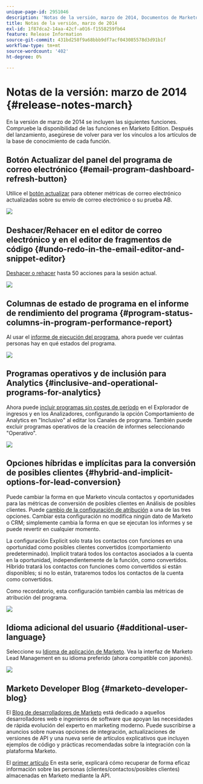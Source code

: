 ```yaml
---
unique-page-id: 2951046
description: 'Notas de la versión, marzo de 2014, Documentos de Marketo: documentación del producto'
title: Notas de la versión, marzo de 2014
exl-id: 1f87dca2-14aa-42cf-a016-f1558259fb64
feature: Release Information
source-git-commit: 431bd258f9a68bbb9df7acf043085578d3d91b1f
workflow-type: tm+mt
source-wordcount: '402'
ht-degree: 0%

---
```


# Notas de la versión: marzo de 2014 {#release-notes-march}

En la versión de marzo de 2014 se incluyen las siguientes funciones. Compruebe la disponibilidad de las funciones en Marketo Edition. Después del lanzamiento, asegúrese de volver para ver los vínculos a los artículos de la base de conocimiento de cada función.

## Botón Actualizar del panel del programa de correo electrónico {#email-program-dashboard-refresh-button}

Utilice el [botón actualizar](/help/marketo/product-docs/email-marketing/email-programs/email-program-data/use-the-email-program-dashboard.md) para obtener métricas de correo electrónico actualizadas sobre su envío de correo electrónico o su prueba AB.

![](assets/image2014-9-22-11-3a35-3a15.png)

## Deshacer/Rehacer en el editor de correo electrónico y en el editor de fragmentos de código {#undo-redo-in-the-email-editor-and-snippet-editor}

[Deshacer o rehacer](/help/marketo/product-docs/email-marketing/general/email-editor-2/edit-elements-in-an-email.md) hasta 50 acciones para la sesión actual.

![](assets/image2014-9-22-11-3a35-3a40.png)

## Columnas de estado de programa en el informe de rendimiento del programa {#program-status-columns-in-program-performance-report}

Al usar el [informe de ejecución del programa](/help/marketo/product-docs/core-marketo-concepts/programs/program-performance-report/add-program-status-columns-to-a-program-report.md), ahora puede ver cuántas personas hay en qué estados del programa.

![](assets/image2014-9-22-11-3a36-3a13.png)

## Programas operativos y de inclusión para Analytics {#inclusive-and-operational-programs-for-analytics}

Ahora puede [incluir programas sin costes de período](/help/marketo/product-docs/reporting/revenue-cycle-analytics/program-analytics/make-a-program-without-a-period-cost-available-in-revenue-explorer-and-analyzers.md) en el Explorador de ingresos y en los Analizadores, configurando la opción Comportamiento de Analytics en &quot;Inclusivo&quot; al editar los Canales de programa. También puede excluir programas operativos de la creación de informes seleccionando &quot;Operativo&quot;.

![](assets/image2014-9-22-11-3a36-3a32.png)

## Opciones híbridas e implícitas para la conversión de posibles clientes {#hybrid-and-implicit-options-for-lead-conversion}

Puede cambiar la forma en que Marketo vincula contactos y oportunidades para las métricas de conversión de posibles clientes en Análisis de posibles clientes. Puede [cambio de la configuración de atribución](/help/marketo/product-docs/administration/settings/change-attribution-settings-for-analytics.md) a una de las tres opciones. Cambiar esta configuración no modifica ningún dato de Marketo o CRM; simplemente cambia la forma en que se ejecutan los informes y se puede revertir en cualquier momento.

La configuración Explicit solo trata los contactos con funciones en una oportunidad como posibles clientes convertidos (comportamiento predeterminado). Implicit tratará todos los contactos asociados a la cuenta en la oportunidad, independientemente de la función, como convertidos. Híbrido tratará los contactos con funciones como convertidos si están disponibles; si no lo están, trataremos todos los contactos de la cuenta como convertidos.

Como recordatorio, esta configuración también cambia las métricas de atribución del programa.

![](assets/image2014-9-22-11-3a36-3a51.png)

## Idioma adicional del usuario {#additional-user-language}

Seleccione su [Idioma de aplicación de Marketo](/help/marketo/product-docs/administration/settings/select-your-language-locale-and-time-zone.md). Vea la interfaz de Marketo Lead Management en su idioma preferido (ahora compatible con japonés).

![](assets/image2014-9-22-11-3a37-3a14.png)

## Marketo Developer Blog {#marketo-developer-blog}

El [Blog de desarrolladores de Marketo](https://developers.marketo.com/blog/) está dedicado a aquellos desarrolladores web e ingenieros de software que apoyan las necesidades de rápida evolución del experto en marketing moderno. Puede suscribirse a anuncios sobre nuevas opciones de integración, actualizaciones de versiones de API y una nueva serie de artículos explicativos que incluyen ejemplos de código y prácticas recomendadas sobre la integración con la plataforma Marketo.

El [primer artículo](https://developers.marketo.com/blog/retrieving-customer-and-prospect-information-from-marketo-using-the-api/) En esta serie, explicará cómo recuperar de forma eficaz información sobre las personas (clientes/contactos/posibles clientes) almacenadas en Marketo mediante la API.
